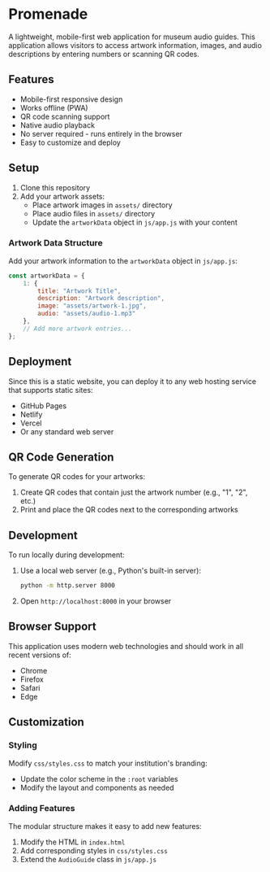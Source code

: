 # Promenade

A lightweight, mobile-first web application for museum audio guides. This application allows visitors to access artwork information, images, and audio descriptions by entering numbers or scanning QR codes.

## Features

- Mobile-first responsive design
- Works offline (PWA)
- QR code scanning support
- Native audio playback
- No server required - runs entirely in the browser
- Easy to customize and deploy

## Setup

1. Clone this repository
2. Add your artwork assets:
   - Place artwork images in `assets/` directory
   - Place audio files in `assets/` directory
   - Update the `artworkData` object in `js/app.js` with your content

### Artwork Data Structure

Add your artwork information to the `artworkData` object in `js/app.js`:

```javascript
const artworkData = {
    1: {
        title: "Artwork Title",
        description: "Artwork description",
        image: "assets/artwork-1.jpg",
        audio: "assets/audio-1.mp3"
    },
    // Add more artwork entries...
};
```

## Deployment

Since this is a static website, you can deploy it to any web hosting service that supports static sites:

- GitHub Pages
- Netlify
- Vercel
- Or any standard web server

## QR Code Generation

To generate QR codes for your artworks:

1. Create QR codes that contain just the artwork number (e.g., "1", "2", etc.)
2. Print and place the QR codes next to the corresponding artworks

## Development

To run locally during development:

1. Use a local web server (e.g., Python's built-in server):
   ```bash
   python -m http.server 8000
   ```
2. Open `http://localhost:8000` in your browser

## Browser Support

This application uses modern web technologies and should work in all recent versions of:

- Chrome
- Firefox
- Safari
- Edge

## Customization

### Styling
Modify `css/styles.css` to match your institution's branding:

- Update the color scheme in the `:root` variables
- Modify the layout and components as needed

### Adding Features
The modular structure makes it easy to add new features:

1. Modify the HTML in `index.html`
2. Add corresponding styles in `css/styles.css`
3. Extend the `AudioGuide` class in `js/app.js`
